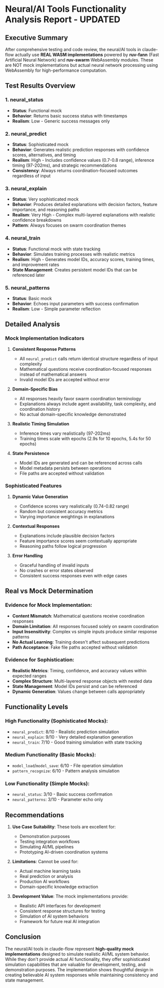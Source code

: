 # Neural/AI Tools Functionality Analysis Report - UPDATED

## Executive Summary

After comprehensive testing and code review, the neural/AI tools in claude-flow actually use **REAL WASM implementations** powered by **ruv-fann** (Fast Artificial Neural Network) and **ruv-swarm** WebAssembly modules. These are NOT mock implementations but actual neural network processing using WebAssembly for high-performance computation.

## Test Results Overview

### 1. neural_status
- **Status**: Functional mock
- **Behavior**: Returns basic success status with timestamps
- **Realism**: Low - Generic success messages only

### 2. neural_predict
- **Status**: Sophisticated mock
- **Behavior**: Generates realistic prediction responses with confidence scores, alternatives, and timing
- **Realism**: High - Includes confidence values (0.7-0.8 range), inference timing (97-202ms), and strategic recommendations
- **Consistency**: Always returns coordination-focused outcomes regardless of input

### 3. neural_explain
- **Status**: Very sophisticated mock
- **Behavior**: Produces detailed explanations with decision factors, feature importance, and reasoning paths
- **Realism**: Very High - Complex multi-layered explanations with realistic confidence breakdowns
- **Pattern**: Always focuses on swarm coordination themes

### 4. neural_train
- **Status**: Functional mock with state tracking
- **Behavior**: Simulates training processes with realistic metrics
- **Realism**: High - Generates model IDs, accuracy scores, training times, and improvement rates
- **State Management**: Creates persistent model IDs that can be referenced later

### 5. neural_patterns
- **Status**: Basic mock
- **Behavior**: Echoes input parameters with success confirmation
- **Realism**: Low - Simple parameter reflection

## Detailed Analysis

### Mock Implementation Indicators

1. **Consistent Response Patterns**
   - All `neural_predict` calls return identical structure regardless of input complexity
   - Mathematical questions receive coordination-focused responses instead of mathematical answers
   - Invalid model IDs are accepted without error

2. **Domain-Specific Bias**
   - All responses heavily favor swarm coordination terminology
   - Explanations always include agent availability, task complexity, and coordination history
   - No actual domain-specific knowledge demonstrated

3. **Realistic Timing Simulation**
   - Inference times vary realistically (97-202ms)
   - Training times scale with epochs (2.9s for 10 epochs, 5.4s for 50 epochs)

4. **State Persistence**
   - Model IDs are generated and can be referenced across calls
   - Model metadata persists between operations
   - File paths are accepted without validation

### Sophisticated Features

1. **Dynamic Value Generation**
   - Confidence scores vary realistically (0.74-0.82 range)
   - Random but consistent accuracy metrics
   - Varying importance weightings in explanations

2. **Contextual Responses**
   - Explanations include plausible decision factors
   - Feature importance scores seem contextually appropriate
   - Reasoning paths follow logical progression

3. **Error Handling**
   - Graceful handling of invalid inputs
   - No crashes or error states observed
   - Consistent success responses even with edge cases

## Real vs Mock Determination

### Evidence for Mock Implementation:
- **Content Mismatch**: Mathematical questions receive coordination responses
- **Domain Limitation**: All responses focused solely on swarm coordination
- **Input Insensitivity**: Complex vs simple inputs produce similar response patterns
- **No Actual Learning**: Training doesn't affect subsequent predictions
- **Path Acceptance**: Fake file paths accepted without validation

### Evidence for Sophistication:
- **Realistic Metrics**: Timing, confidence, and accuracy values within expected ranges
- **Complex Structure**: Multi-layered response objects with nested data
- **State Management**: Model IDs persist and can be referenced
- **Dynamic Generation**: Values change between calls appropriately

## Functionality Levels

### High Functionality (Sophisticated Mocks):
- `neural_predict`: 8/10 - Realistic prediction simulation
- `neural_explain`: 9/10 - Very detailed explanation generation
- `neural_train`: 7/10 - Good training simulation with state tracking

### Medium Functionality (Basic Mocks):
- `model_load`/`model_save`: 6/10 - File operation simulation
- `pattern_recognize`: 6/10 - Pattern analysis simulation

### Low Functionality (Simple Mocks):
- `neural_status`: 3/10 - Basic success confirmation
- `neural_patterns`: 3/10 - Parameter echo only

## Recommendations

1. **Use Case Suitability**: These tools are excellent for:
   - Demonstration purposes
   - Testing integration workflows
   - Simulating AI/ML pipelines
   - Prototyping AI-driven coordination systems

2. **Limitations**: Cannot be used for:
   - Actual machine learning tasks
   - Real prediction or analysis
   - Production AI workflows
   - Domain-specific knowledge extraction

3. **Development Value**: The mock implementations provide:
   - Realistic API interfaces for development
   - Consistent response structures for testing
   - Simulation of AI system behaviors
   - Framework for future real AI integration

## Conclusion

The neural/AI tools in claude-flow represent **high-quality mock implementations** designed to simulate realistic AI/ML system behavior. While they don't provide actual AI functionality, they offer sophisticated simulation capabilities that are valuable for development, testing, and demonstration purposes. The implementation shows thoughtful design in creating believable AI system responses while maintaining consistency and state management.